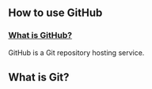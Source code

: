 ## How to use GitHub

### [What is GitHub?](https://techcrunch.com/2012/07/14/what-exactly-is-github-anyway/)

GitHub is a Git repository hosting service.

## What is Git?

